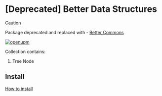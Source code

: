 # [Deprecated] Better Data Structures

> [!CAUTION]
> Package deprecated and replaced with - [Better Commons](https://github.com/techno-dwarf-works/better-commons)

[![openupm](https://img.shields.io/npm/v/com.uurha.betterdatastructures?label=openupm&registry_uri=https://package.openupm.com)](https://openupm.com/packages/com.uurha.betterdatastructures/)

Collection contains:
1. Tree Node

## Install
[How to install](https://github.com/uurha/BetterPluginCollection/wiki/How-to-install)
